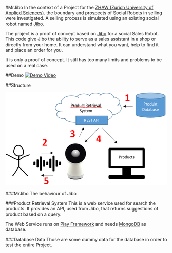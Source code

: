 #MrJibo
In the context of a Project for the [ZHAW (Zurich University of Applied Sciences)](https://www.zhaw.ch/de/engineering/). the boundary and prospects of Social Robots in selling were investigated. A selling process is simulated using an existing social robot named [Jibo](https://developers.jibo.com/).

The project is a proof of concept based on [Jibo](https://developers.jibo.com/) for a social Sales Robot. This code give Jibo the ability to serve as a sales assistant in a shop or directly from your home. It can understand what you want, help to find it and place an order for you.

It is only a proof of concept. It still has too many limits and problems to be used on a real case.

##Demo
[![Demo Video](https://img.youtube.com/vi/2TiQD2uD7NQ/0.jpg)](https://www.youtube.com/watch?v=2TiQD2uD7NQ)

##Structure

![Architecture](Architecture.png)

###MrJibo
The behaviour of Jibo

###Product Retrieval System
This is a web service used for search the products. It provides an API, used from Jibo, that returns suggestions of product based on a query.

The Web Service runs on [Play Framework](https://www.playframework.com/) and needs [MongoDB](https://www.mongodb.com/) as database.

###Database Data
Those are some dummy data for the database in order to test the entire Project.

